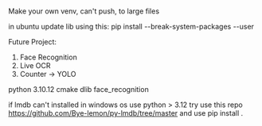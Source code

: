 
# 

Make your own venv, can't push, to large files

in ubuntu update lib using this:
pip install --break-system-packages --user <package name>

Future Project:
1. Face Recognition
2. Live OCR
3. Counter -> YOLO

python 3.10.12
cmake
dlib
face_recognition

if lmdb can't installed in windows os use python > 3.12 try use this repo
https://github.com/Bye-lemon/py-lmdb/tree/master
and use pip install .